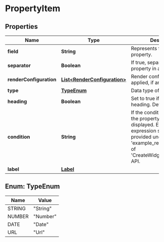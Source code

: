 # PropertyItem

## Properties
Name | Type | Description | Notes
------------ | ------------- | ------------- | -------------
**field** | **String** | Represents field value of the property. | 
**separator** | **Boolean** | If true, separates this property in a widget. |  [optional]
**renderConfiguration** | [**List&lt;RenderConfiguration&gt;**](RenderConfiguration.md) | Render configuration to be applied, if any. |  [optional]
**type** | [**TypeEnum**](#TypeEnum) | Data type of the field. | 
**heading** | **Boolean** | Set to true if the field is a heading. Default is false. |  [optional]
**condition** | **String** | If the condition is met then the property will be displayed. Examples of expression syntax are provided under &#x27;example_request&#x27; section of &#x27;CreateWidgetConfiguration&#x27; API. |  [optional]
**label** | [**Label**](Label.md) |  |  [optional]

<a name="TypeEnum"></a>
## Enum: TypeEnum
Name | Value
---- | -----
STRING | &quot;String&quot;
NUMBER | &quot;Number&quot;
DATE | &quot;Date&quot;
URL | &quot;Url&quot;
